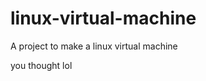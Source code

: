 # linux-virtual-machine
A project to make a linux virtual machine


































































you thought lol
